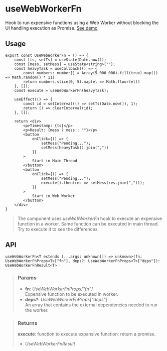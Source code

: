 # useWebWorkerFn
Hook to run expensive functions using a Web Worker without blocking the UI handling execution as Promise. [See demo](https://ndriadev.github.io/react-tools/#/hooks/api-dom/useWebWorkerFn)

## Usage

```tsx
export const UseWebWorkerFn = () => {
	const [ts, setTs] = useState(Date.now());
	const [mess, setMess] = useState<string>("");
	const heavyTask = useCallback(() => {
		const numbers: number[] = Array(5_000_000).fill(true).map(() => Math.random() * 11)
		return numbers.slice(0, 5).map(el => Math.floor(el))
	}, []);
	const execute = useWebWorkerFn(heavyTask);

	useEffect(() => {
		const id = setInterval(() => setTs(Date.now()), 1);
		return () => clearInterval(id);
	}, []);

	return <div>
		<p>Timestamp: {ts}</p>
		<p>Result: {mess ? mess : ""}</p>
		<button
			onClick={() => {
				setMess("Pending...");
				setMess(heavyTask().join(","))
			}}
		>
			Start in Main Thread
		</button>
		<button
			onClick={() => {
				setMess("Pending...");
				execute().then(res => setMess(res.join(",")));
			}}
		>
			Start in Web Worker
		</button>
	</div>
}
```

> The component uses _useWebWorkerFn_ hook to execute an expensive function in a worker. Same function can be executed in main thread. Try to execute it to see the differences.


## API

```tsx
useWebWorkerFn<T extends (...args: unknown[]) => unknown>(fn: UseWebWorkerFnProps<T>["fn"], deps?: UseWebWorkerFnProps<T>["deps"]): UseWebWorkerFnResult<T>
```

> ### Params
>
> - __fn__: _UseWebWorkerFnProps["fn"]_  
Expensive function to be executed in worker.
> - __deps?__: _UseWebWorkerFnProps["deps"]_  
An array that contains the external dependencies needed to run the worker.
>


> ### Returns
>
> __execute__: function to execute expansive function: return a promise.
> - _UseWebWorkerFnResult_  
>